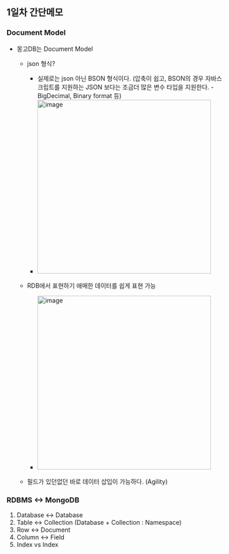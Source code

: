 ## 1일차 간단메모

### Document Model
- 몽고DB는 Document Model
  - json 형식?
    - 실제로는 json 아닌 BSON 형식이다. (압축이 쉽고, BSON의 경우 자바스크립트를 지원하는 JSON 보다는 조금더 많은 변수 타입을 지원한다. - BigDecimal, Binary format 등)
    - <img width="400" alt="image" src="https://github.com/seohaebada/2023/assets/87924260/0a322cc7-0412-4a70-9601-5fe54e4ad189">

  - RDB에서 표현하기 애매한 데이터를 쉽게 표현 가능 
    - <img width="400" alt="image" src="https://github.com/seohaebada/2023/assets/87924260/7ee362c5-e9ac-4f68-adf1-2648bbcdc42f">
  - 필드가 있던없던 바로 데이터 삽입이 가능하다. (Agility)

### RDBMS <-> MongoDB
1) Database <-> Database
2) Table <-> Collection
(Database + Collection : Namespace)
4) Row <-> Document
5) Column <-> Field
6) Index vs Index
